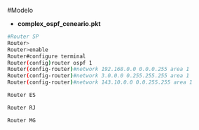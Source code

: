 #Modelo

- **complex_ospf_ceneario.pkt**

```bash
#Router SP
Router>
Router>enable
Router#configure terminal
Router(config)router ospf 1
Router(config-router)#network 192.168.0.0 0.0.0.255 area 1
Router(config-router)#network 3.0.0.0 0.255.255.255 area 1
Router(config-router)#network 143.10.0.0 0.0.255.255 area 1

Router ES

Router RJ

Router MG

```

